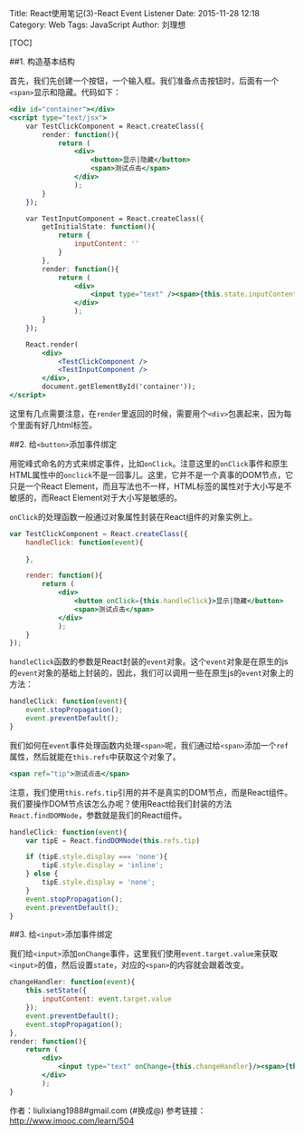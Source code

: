 Title: React使用笔记(3)-React Event Listener
Date: 2015-11-28 12:18
Category: Web
Tags: JavaScript
Author: 刘理想

[TOC]

##1. 构造基本结构

首先，我们先创建一个按钮，一个输入框。我们准备点击按钮时，后面有一个`<span>`显示和隐藏。代码如下：

```jsx
<div id="container"></div>
<script type="text/jsx">
    var TestClickComponent = React.createClass({
        render: function(){
            return (
                <div>
                    <button>显示|隐藏</button>
                    <span>测试点击</span>
                </div>
                );
        }
    });

    var TestInputComponent = React.createClass({
        getInitialState: function(){
            return {
                inputContent: ''
            }
        },
        render: function(){
            return (
                <div>
                    <input type="text" /><span>{this.state.inputContent}</span>
                </div>
                );
        }
    });

    React.render(
        <div>
            <TestClickComponent />
            <TestInputComponent />
        </div>,
        document.getElementById('container'));
</script>
```

这里有几点需要注意，在`render`里返回的时候，需要用个`<div>`包裹起来，因为每个里面有好几html标签。

##2. 给`<button>`添加事件绑定

用驼峰式命名的方式来绑定事件，比如`onClick`。注意这里的`onClick`事件和原生HTML属性中的`onclick`不是一回事儿。这里，它并不是一个真事的DOM节点，它只是一个React Element，而且写法也不一样，HTML标签的属性对于大小写是不敏感的，而React Element对于大小写是敏感的。

`onClick`的处理函数一般通过对象属性封装在React组件的对象实例上。

```jsx
var TestClickComponent = React.createClass({
    handleClick: function(event){
        
    },

    render: function(){
        return (
            <div>
                <button onClick={this.handleClick}>显示|隐藏</button>
                <span>测试点击</span>
            </div>
            );
    }
});
```

`handleClick`函数的参数是React封装的`event`对象。这个`event`对象是在原生的js的`event`对象的基础上封装的，因此，我们可以调用一些在原生js的`event`对象上的方法：

```js
handleClick: function(event){
    event.stopPropagation();
    event.preventDefault();
}
```

我们如何在`event`事件处理函数内处理`<span>`呢，我们通过给`<span>`添加一个`ref`属性，然后就能在`this.refs`中获取这个对象了。

```jsx
<span ref="tip">测试点击</span>
```

注意，我们使用`this.refs.tip`引用的并不是真实的DOM节点，而是React组件。我们要操作DOM节点该怎么办呢？使用React给我们封装的方法`React.findDOMNode`，参数就是我们的React组件。

```jsx
handleClick: function(event){
    var tipE = React.findDOMNode(this.refs.tip)

    if (tipE.style.display === 'none'){
        tipE.style.display = 'inline';
    } else {
        tipE.style.display = 'none';
    }
    event.stopPropagation();
    event.preventDefault();
}
```

##3. 给`<input>`添加事件绑定

我们给`<input>`添加`onChange`事件，这里我们使用`event.target.value`来获取`<input>`的值，然后设置`state`，对应的`<span>`的内容就会跟着改变。

```jsx
changeHandler: function(event){
    this.setState({
        inputContent: event.target.value
    });
    event.preventDefault();
    event.stopPropagation();
},
render: function(){
    return (
        <div>
            <input type="text" onChange={this.changeHandler}/><span>{this.state.inputContent}</span>
        </div>
        );
}
```

作者：liulixiang1988#gmail.com (#换成@)
参考链接：http://www.imooc.com/learn/504